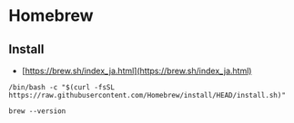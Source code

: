 # Homebrew

## Install

* [https://brew.sh/index_ja.html](https://brew.sh/index_ja.html)

```
/bin/bash -c "$(curl -fsSL https://raw.githubusercontent.com/Homebrew/install/HEAD/install.sh)"
```

```
brew --version
```
